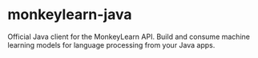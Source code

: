 # monkeylearn-java
Official Java client for the MonkeyLearn API. Build and consume machine learning models for language processing from your Java apps.
